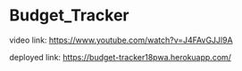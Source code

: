 # Budget_Tracker
video link:
https://www.youtube.com/watch?v=J4FAvGJJl9A

deployed link:
https://budget-tracker18pwa.herokuapp.com/
